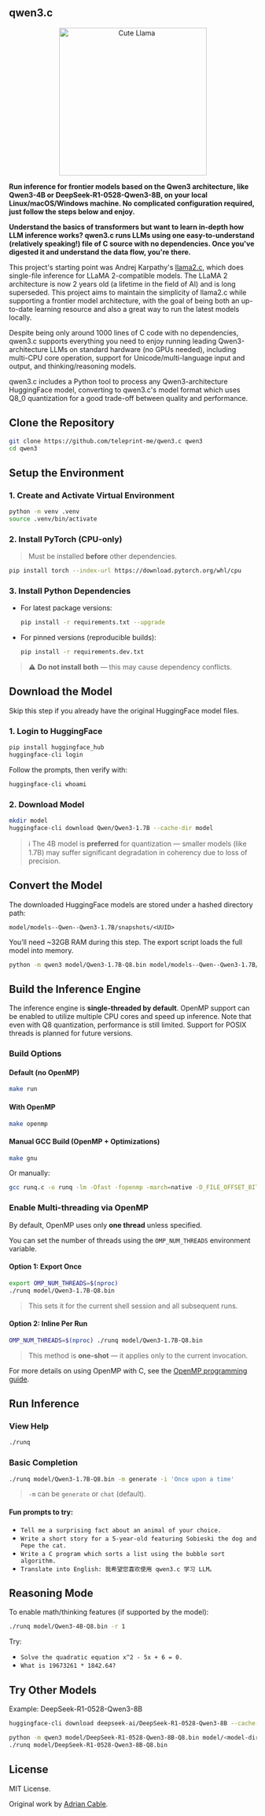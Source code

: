 ## qwen3.c

<p align="center">
  <img src="assets/qwen3_c.jpg" width="300" height="300" alt="Cute Llama">
</p>

**Run inference for frontier models based on the Qwen3 architecture, like Qwen3-4B or DeepSeek-R1-0528-Qwen3-8B, on your local Linux/macOS/Windows machine. No complicated configuration
required, just follow the steps below and enjoy.**

**Understand the basics of transformers but want to learn in-depth how LLM inference works? qwen3.c runs LLMs using one easy-to-understand (relatively speaking!) file of C source with no dependencies. Once you've
digested it and understand the data flow, you're there.**

This project's starting point was Andrej Karpathy's [llama2.c](https://github.com/karpathy/llama2.c), which does single-file
inference for LLaMA 2-compatible models. The LLaMA 2 architecture is now 2 years old (a lifetime in the field of AI) and is
long superseded. This project aims to maintain the simplicity of llama2.c while supporting a frontier
model architecture, with the goal of being both an up-to-date learning resource and also a great way to run the latest models locally.

Despite being only around 1000 lines of C code with no dependencies, qwen3.c supports everything you need to
enjoy running leading Qwen3-architecture LLMs on standard hardware (no GPUs needed), including multi-CPU core operation, support for Unicode/multi-language input and output, and thinking/reasoning models.

qwen3.c includes a Python tool to process any Qwen3-architecture HuggingFace model, converting to qwen3.c's model format which uses Q8_0 quantization for a good trade-off between quality
and performance.

## Clone the Repository

```sh
git clone https://github.com/teleprint-me/qwen3.c qwen3
cd qwen3
```

## Setup the Environment

### 1. Create and Activate Virtual Environment

```sh
python -m venv .venv
source .venv/bin/activate
```

### 2. Install PyTorch (CPU-only)

> Must be installed **before** other dependencies.

```sh
pip install torch --index-url https://download.pytorch.org/whl/cpu
```

### 3. Install Python Dependencies

* For latest package versions:

  ```sh
  pip install -r requirements.txt --upgrade
  ```

* For pinned versions (reproducible builds):

  ```sh
  pip install -r requirements.dev.txt
  ```

> ⚠️ **Do not install both** — this may cause dependency conflicts.

## Download the Model

Skip this step if you already have the original HuggingFace model files.

### 1. Login to HuggingFace

```sh
pip install huggingface_hub
huggingface-cli login
```

Follow the prompts, then verify with:

```sh
huggingface-cli whoami
```

### 2. Download Model

```sh
mkdir model
huggingface-cli download Qwen/Qwen3-1.7B --cache-dir model
```

> ℹ️ The 4B model is **preferred** for quantization — smaller models (like 1.7B) may suffer significant degradation in coherency due to loss of precision.

## Convert the Model

The downloaded HuggingFace models are stored under a hashed directory path:

```
model/models--Qwen--Qwen3-1.7B/snapshots/<UUID>
```

You’ll need \~32GB RAM during this step. The export script loads the full model into memory.

```sh
python -m qwen3 model/Qwen3-1.7B-Q8.bin model/models--Qwen--Qwen3-1.7B/snapshots/<UUID>
```

## Build the Inference Engine

The inference engine is **single-threaded by default**.
OpenMP support can be enabled to utilize multiple CPU cores and speed up inference.
Note that even with Q8 quantization, performance is still limited.
Support for POSIX threads is planned for future versions.

### Build Options

#### Default (no OpenMP)

```sh
make run
```

#### With OpenMP

```sh
make openmp
```

#### Manual GCC Build (OpenMP + Optimizations)

```sh
make gnu
```

Or manually:

```sh
gcc runq.c -o runq -lm -Ofast -fopenmp -march=native -D_FILE_OFFSET_BITS=64
```

### Enable Multi-threading via OpenMP

By default, OpenMP uses only **one thread** unless specified.

You can set the number of threads using the `OMP_NUM_THREADS` environment variable.

#### Option 1: Export Once

```sh
export OMP_NUM_THREADS=$(nproc)
./runq model/Qwen3-1.7B-Q8.bin
```

> This sets it for the current shell session and all subsequent runs.

#### Option 2: Inline Per Run

```sh
OMP_NUM_THREADS=$(nproc) ./runq model/Qwen3-1.7B-Q8.bin
```

> This method is **one-shot** — it applies only to the current invocation.

For more details on using OpenMP with C, see the [OpenMP programming guide](https://curc.readthedocs.io/en/latest/programming/OpenMP-C.html).

## Run Inference

### View Help

```sh
./runq
```

### Basic Completion

```sh
./runq model/Qwen3-1.7B-Q8.bin -m generate -i 'Once upon a time'
```

> `-m` can be `generate` or `chat` (default).

#### Fun prompts to try:

* `Tell me a surprising fact about an animal of your choice.`
* `Write a short story for a 5-year-old featuring Sobieski the dog and Pepe the cat.`
* `Write a C program which sorts a list using the bubble sort algorithm.`
* `Translate into English: 我希望您喜欢使用 qwen3.c 学习 LLM。`

## Reasoning Mode

To enable math/thinking features (if supported by the model):

```sh
./runq model/Qwen3-4B-Q8.bin -r 1
```

Try:

* `Solve the quadratic equation x^2 - 5x + 6 = 0.`
* `What is 19673261 * 1842.64?`

## Try Other Models

Example: DeepSeek-R1-0528-Qwen3-8B

```sh
huggingface-cli download deepseek-ai/DeepSeek-R1-0528-Qwen3-8B --cache-dir model

python -m qwen3 model/DeepSeek-R1-0528-Qwen3-8B-Q8.bin model/<model-dir>
./runq model/DeepSeek-R1-0528-Qwen3-8B-Q8.bin
```

## License

MIT License.

Original work by [Adrian Cable](https://github.com/adriancable/qwen3.c).

